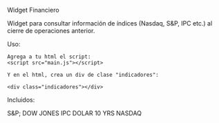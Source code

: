 Widget Financiero

Widget para consultar información de índices (Nasdaq, S&P, IPC etc.) al cierre de operaciones anterior.

Uso:
```
Agrega a tu html el script:
<script src="main.js"></script>

Y en el html, crea un div de clase "indicadores":

<div class="indicadores"></div> 
```

Incluidos:

S&P;
DOW JONES
IPC
DOLAR 10 YRS
NASDAQ